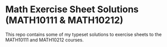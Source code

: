 # Math Exercise Sheet Solutions (MATH10111 & MATH10212)
This repo contains some of my typeset solutions to exercise sheets to the MATH10111 and MATH10212 courses. 
